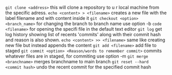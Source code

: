 `git clone <address>`
this will clone a repository to u r local machine from the specific adress.
`echo <content> > <filename>`
creates a new file with the label filename and with content inside it
`git checkout <option> <branch_name>`
for changing the branch to branch name use option -b
`code <filename>` 
for opening the specifi file in the default text editor
`git log`
get log history showing list of recents 'commits' along with their commit hash and reason is also shown.
`echo <content> >> <filename>`
same like creating new file but instead appends the content
`git add <filename>`
add file to staged
`git commit <option> <Reason/words to remember commit>`
commits whatever files are in staged, for commiting use option -m
`git merge <branchname>`
merges branchname to main branch
`git reset --hard <commit hash>`
undo the recent commit for the specified commit hash
